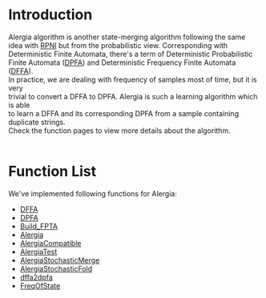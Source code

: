# Introduction #
Alergia algorithm is another state-merging algorithm following the same <br>
idea with <a href='RPNI.md'>RPNI</a> but from the probabilistic view. Corresponding with <br>
Deterministic Finite Automata, there's a term of Deterministic Probabilistic <br>
Finite Automata (<a href='DPFA.md'>DPFA</a>) and Deterministic Frequency Finite Automata (<a href='DFFA.md'>DFFA</a>). <br>
In practice, we are dealing with frequency of samples most of time, but it is very <br> trivial to convert a DFFA to DPFA. Alergia is such a learning algorithm which is able <br>
to learn a DFFA and its corresponding DPFA from a sample containing duplicate strings. <br>
Check the function pages to view more details about the algorithm.<br>
<br>
<h1>Function List</h1>
We've implemented following functions for Alergia:<br>
<ul><li><a href='DFFA.md'>DFFA</a>
</li><li><a href='DPFA.md'>DPFA</a>
</li><li><a href='Build_FPTA.md'>Build_FPTA</a>
</li><li><a href='Alergia.md'>Alergia</a>
</li><li><a href='AlergiaCompatible.md'>AlergiaCompatible</a>
</li><li><a href='AlergiaTest.md'>AlergiaTest</a>
</li><li><a href='AlergiaStochasticMerge.md'>AlergiaStochasticMerge</a>
</li><li><a href='AlergiaStochasticFold.md'>AlergiaStochasticFold</a>
</li><li><a href='dffa2dpfa.md'>dffa2dpfa</a>
</li><li><a href='FreqOfState.md'>FreqOfState</a>
